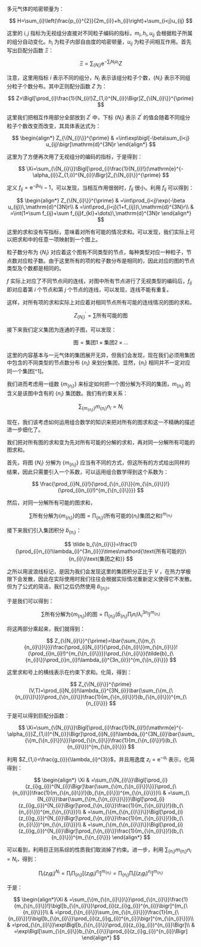 多元气体的哈密顿量为：

$$
H=\sum_{i}\left(\frac{p_{i}^{2}}{2m_{i}}+h_{i}\right)+\sum_{i<j}u_{ij}
$$

这里的 $i,j$ 指标为无视组分直接对不同粒子编码的指标，$m_{i}, h_{i}, u_{ij}$ 会根据粒子所属的组分自动变化。$h_{i}$ 为粒子内部自由度的哈密顿量，$u_{ij}$ 为粒子间相互作用。首先写出巨配分函数 $\Xi$：

$$
\Xi=\sum_{\{N_{i}\}}\mathrm{e}^{-\sum_{i}N_{i}\alpha_{i}}Z
$$

注意，这里用指标 $i$ 表示不同的组分，$N_{i}$ 表示该组分粒子个数，$\{N_{i}\}$ 表示不同组分粒子个数分布。其中正则配分函数 $Z$ 为：

$$
Z=\Bigl[\prod_{i}\frac{1}{N_{i}!}Z_{1,i}^{N_{i}}\Bigr]Z_{\{N_{i}\}}^{\prime}
$$

这里我们把相互作用部分全部放到 $Z^{\prime}$ 中，下标 $\{N_{i}\}$ 表示 $Z^{\prime}$ 的值会随着不同组分粒子个数改变而改变，其具体表达式为：

$$
\begin{align*}
Z_{\{N_{i}\}}^{\prime} & =\int\exp\bigl[-\beta\sum_{i<j} u_{ij}\bigr]\mathrm{d}^{3N}r
\end{align*}
$$

这里为了方便再次用了无视组分的编码的指标，于是得到：

$$
\Xi=\sum_{\{N_{i}\}}\Bigl[\prod_{i}\frac{1}{N_{i}!}(\mathrm{e}^{-\alpha_{i}}Z_{1,i})^{N_{i}}\Bigr]Z_{\{N_{i}\}}^{\prime}
$$

定义 $f_{ij}=\mathrm{e}^{-\beta u_{ij}}-1$，可以发现，当相互作用很弱时，$f_{ij}$ 很小。利用 $f_{ij}$ 可以得到：

$$
\begin{align*}
Z_{\{N_{i}\}}^{\prime} & =\int\prod_{i<j}\exp(-\beta u_{ij})\,\mathrm{d}^{3N}r\\
 & =\int\prod_{i<j}(1+f_{ij})\,\mathrm{d}^{3N}r\\
 & =\int(1+\sum f_{ij}+\sum f_{ij}f_{kl}+\dots)\,\mathrm{d}^{3N}r
\end{align*}
$$

这里的求和没有写指标，意味着对所有可能的情况求和。可以发现，我们实际上可以把求和中的任意一项映射到一个图上。

粒子数分布为 $\{N_{i}\}$ 对应着这个图有不同类型的节点，每种类型对应一种粒子，节点数对应粒子数。由于这里所有的项的粒子数分布是相同的，因此对应的图的节点类型及个数都是相同的。

$f$ 实际上对应了不同节点间的连线，对图中所有节点进行了无视类型的编码后，$f_{ij}$ 即对应着第 $i$ 个节点和第 $j$ 个节点的连线，可以发现，连线不能有重复。

这样，对所有项的求和实际上对应着对相同节点所有可能的连线情况的图的求和。

$$
Z_{\{N_{i}\}}^{\prime}=\sum\mathord{\text{所有可能的图}}
$$

接下来我们定义集团为连通的子图，可以发现：

$$
\mathord{\text{图}}=\mathord{\text{集团1}}\times\mathord{\text{集团2}}\times\dots
$$

这里的内容基本与一元气体的集团展开无异，但我们会发现，现在我们必须用集团中包含的不同类型的节点数分布 $\{n_{i}\}$ 来划分集团，显然，$\{n_{i}\}$ 相同并不一定对应同一个集团[^1]。

我们进而考虑用一组数 $\{m_{\{n_{i}\}}\}$ 来标定如何把一个图分解为不同的集团，$m_{\{n_{i}\}}$ 的含义是该图中含有的 $\{n_{i}\}$ 集团数。我们有约束关系：

$$
\sum_{\{m_{\{n_{i}\}}\}}m_{\{n_{i}\}}n_{i}=N_{i}
$$

现在，我们该考虑如何运用组合数学的知识来把对所有的图求和这一不精确的描述进一步细化了。

我们把对所有图的求和变为先对所有可能的分解的求和，再对同一分解所有可能的图求和。

首先，将图 $\{N_{i}\}$ 分解为 $\{m_{\{n_{i}\}}\}$ 应当有不同的方式，但这所有的方式给出同样的结果，因此只需要引入一个系数，可以运用组合数学得到这个系数为：

$$
\frac{\prod_{i}N_{i}!}{\prod_{\{n_{i}\}}{m_{\{n_{i}\}}!}(\prod_{i}n_{i}!)^{m_{\{n_{i}\}}}}
$$

然后，对同一分解所有可能的图求和，

$$
\sum\mathord{\text{所有分解为}\{m_{\{n_{i}\}}\}\text{的图}}=\prod_{\{n_{i}\}}(\mathord{\text{所有可能的}\{n_{i}\}\text{集团之和}})^{m_{\{n_{i}\}}}
$$

接下来我们引入集团积分 $\tilde b_{\{n_i\}}$：

$$
\tilde b_{\{n_{i}\}}=\frac{1}{\prod_{i}n_{i}!\lambda_{i}^{3n_{i}}}\times\mathord{\text{所有可能的}\{n_{i}\}\text{集团之和}}
$$

之所以用波浪线标记，是因为我们会发现这里的集团积分正比于 $V$ ，在热力学极限下会发散，因此在实际使用时我们往往会根据实际情况重新定义使得它不发散。但为了公式的简洁，我们之后仍然使用 $\tilde{b}_{\{n_{i}\}}$。

于是我们可以得到：

$$
\sum\mathord{\text{所有分解为}\{m_{\{n_{i}\}}\}\text{的图}}=\prod_{\{n_{i}\}}(\tilde{b}_{\{n_{i}\}}\prod_{i}n_{i}!\lambda_{i}^{3n_{i}})^{m_{\{n_{i}\}}}
$$

将这两部分乘起来，我们就得到：

$$
Z_{\{N_{i}\}}^{\prime}=\bar{\sum_{\{m_{\{n_{i}\}}\}}}\frac{\prod_{i}N_{i}!}{\prod_{\{n_{i}\}}m_{\{n_{i}\}}!(\prod_{i}n_{i}!)^{m_{\{n_{i}\}}}}\prod_{\{n_{i}\}}(\tilde{b}_{\{n_{i}\}}\prod_{i}n_{i}!\lambda_{i}^{3n_{i}})^{m_{\{n_{i}\}}}
$$

这里求和号上的横线表示在约束下求和。化简，得到：

$$
Z_{\{N_{i}\}}^{\prime}(V,T)=\prod_{i}N_{i}!\lambda_{i}^{3N_{i}}\bar{\sum_{\{m_{\{n_{i}\}}\}}}\prod_{\{n_{i}\}}\frac{1}{m_{\{n_{i}\}}!}(b_{\{n_{i}\}})^{m_{\{n_{i}\}}}
$$

于是可以得到巨配分函数：

$$
\Xi=\sum_{\{N_{i}\}}\Bigl[\prod_{i}\frac{1}{N_{i}!}(\mathrm{e}^{-\alpha_{i}}Z_{1,i})^{N_{i}}\Bigr]\prod_{i}N_{i}!\lambda_{i}^{3N_{i}}\bar{\sum_{\{m_{\{n_{i}\}}\}}}\prod_{\{n_{i}\}}\frac{1}{m_{\{n_{i}\}}!}(b_{\{n_{i}\}})^{m_{\{n_{i}\}}}
$$

利用 $Z_{1,i}=\frac{g_{i}}{\lambda_{i}^{3}}$，并且用逸度 $z_{i}=\mathrm{e}^{-\alpha_{i}}$ 表示，化简得到：

$$
\begin{align*}
\Xi & =\sum_{\{N_{i}\}}\Bigl[\prod_{i}(z_{i}g_{i})^{N_{i}}\Bigr]\bar{\sum_{\{m_{\{n_{i}\}}\}}}\prod_{\{n_{i}\}}\frac{1}{m_{\{n_{i}\}}!}(b_{\{n_{i}\}})^{m_{\{n_{i}\}}}\\
 & =\sum_{\{N_{i}\}}\bar{\sum_{\{m_{\{n_{i}\}}\}}}\Bigl[\prod_{i}(z_{i}g_{i})^{N_{i}}\Bigr]\prod_{\{n_{i}\}}\frac{1}{m_{\{n_{i}\}}!}(b_{\{n_{i}\}})^{m_{\{n_{i}\}}}\\
 & =\sum_{\{m_{\{n_{i}\}}\}}\Bigl[\prod_{i}(z_{i}g_{i})^{N_{i}}\Bigr]\prod_{\{n_{i}\}}\frac{1}{m_{\{n_{i}\}}!}(b_{\{n_{i}\}})^{m_{\{n_{i}\}}}\\
 & =\sum_{\{m_{\{n_{i}\}}\}}\Bigl[\prod_{i}(z_{i}g_{i})^{N_{i}}\Bigr]\prod_{\{n_{i}\}}\frac{1}{m_{\{n_{i}\}}!}(b_{\{n_{i}\}})^{m_{\{n_{i}\}}}
\end{align*}
$$

可以看到，利用巨正则系综的性质我们取消掉了约束。进一步，利用 $\sum_{\{n_{i}\}}m_{\{n_{i}\}}n_{i}=N_{i}$，得到：

$$
\prod_i (z_{i}g_{i})^{N_{i}}=\prod_i\prod_{{\{n_{i}}\}}\bigl[(z_{i}g_{i})^{n_{i}}\bigr]^{m_{\{n_{i}\}}}=\prod_{{\{n_{i}}\}}\prod_i\bigl[(z_{i}g_{i})^{n_{i}}\bigr]^{m_{\{n_{i}\}}}
$$

于是：

$$
\begin{align*}\Xi & =\sum_{\{m_{\{n_{i}\}}\}}\prod_{\{n_{i}\}}\frac{1}{m_{\{n_{i}\}}!}\bigl[b_{\{n_{i}\}}\prod_{i}(z_{i}g_{i})^{n_{i}}\bigr]^{m_{\{n_{i}\}}}\\
 & =\prod_{\{n_{i}\}}\sum_{m_{\{n_{i}\}}}\frac{1}{m_{\{n_{i}\}}!}\bigl[b_{\{n_{i}\}}\prod_{i}(z_{i}g_{i})^{n_{i}}\bigr]^{m_{\{n_{i}\}}}\\
 & =\prod_{\{n_{i}\}}\exp\Bigl[b_{\{n_{i}\}}\prod_{i}(z_{i}g_{i})^{n_{i}}\Bigr]\\
 & =\exp\Bigl[\sum_{\{n_{i}\}}b_{\{n_{i}\}}\prod_{i}(z_{i}g_{i})^{n_{i}}\Bigr]
\end{align*}
$$
